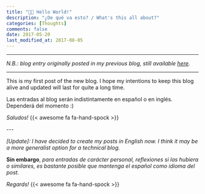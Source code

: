 ```yaml
---
title: "🖖🏽 Hello World!"
description: "¿De qué va esto? / What's this all about?"
categories: [Thoughts]
comments: false
date: 2017-05-20
last_modified_at: 2017-08-05
---
```


***
_N.B.: blog entry originally posted in my previous blog, still available [here](https://estraviz.github.io/estraviz2017/personal/hello-world/)._
***

This is my first post of the new blog. I hope my intentions to keep this blog alive and updated will last for quite a long time.

Las entradas al blog serán indistintamente en español o en inglés. Dependerá del momento :)

_Saludos!_ {{< awesome fa fa-hand-spock >}}

\-\-\-

_\[Update\]: I have decided to create my posts in English now. I think it may be a more generalist option for a technical blog._

**Sin embargo**, _para entradas de carácter personal, reflexiones si las hubiera o similares, es bastante posible que mantenga el español como idioma del post._

_Regards!_ {{< awesome fa fa-hand-spock >}}
